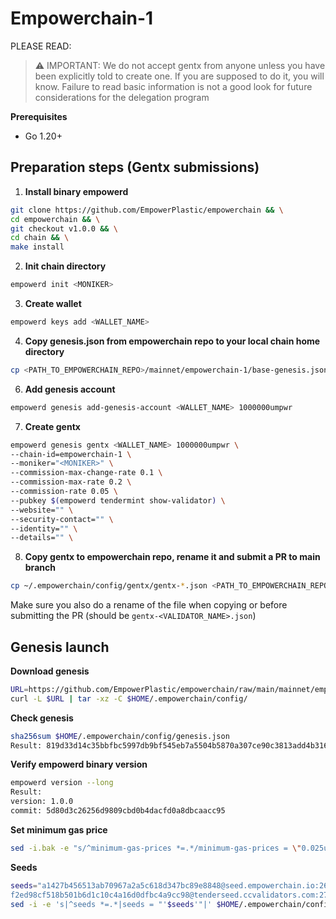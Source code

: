 # Empowerchain-1

PLEASE READ:
> ⚠️ IMPORTANT: We do not accept gentx from anyone unless you have been explicitly told to create one. If you are supposed to do it, you will know.
> Failure to read basic information is not a good look for future considerations for the delegation program

**Prerequisites**
- Go 1.20+

## Preparation steps (Gentx submissions)

1. **Install binary empowerd**
```bash
git clone https://github.com/EmpowerPlastic/empowerchain && \
cd empowerchain && \
git checkout v1.0.0 && \
cd chain && \
make install
```

2. **Init chain directory**
```bash
empowerd init <MONIKER>
```

3. **Create wallet**
```bash
empowerd keys add <WALLET_NAME>
```

4. **Copy genesis.json from empowerchain repo to your local chain home directory**
```bash
cp <PATH_TO_EMPOWERCHAIN_REPO>/mainnet/empowerchain-1/base-genesis.json ~/.empowerchain/config/genesis.json
```

6. **Add genesis account**
```bash
empowerd genesis add-genesis-account <WALLET_NAME> 1000000umpwr
```

7. **Create gentx**
```bash
empowerd genesis gentx <WALLET_NAME> 1000000umpwr \
--chain-id=empowerchain-1 \
--moniker="<MONIKER>" \
--commission-max-change-rate 0.1 \
--commission-max-rate 0.2 \
--commission-rate 0.05 \
--pubkey $(empowerd tendermint show-validator) \
--website="" \
--security-contact="" \
--identity="" \
--details="" \
```

8. **Copy gentx to empowerchain repo, __rename it__ and submit a PR to main branch**
```bash
cp ~/.empowerchain/config/gentx/gentx-*.json <PATH_TO_EMPOWERCHAIN_REPO>/mainnet/empowerchain-1/gentx/gentx-<VALIDATOR_NAME>.json
```
Make sure you also do a rename of the file when copying or before submitting the PR (should be `gentx-<VALIDATOR_NAME>.json`)

## Genesis launch

**Download genesis**
```bash
URL=https://github.com/EmpowerPlastic/empowerchain/raw/main/mainnet/empowerchain-1/genesis.tar.gz
curl -L $URL | tar -xz -C $HOME/.empowerchain/config/
```

**Check genesis**
```bash
sha256sum $HOME/.empowerchain/config/genesis.json
Result: 819d33d14c35bbfbc5997db9bf545eb7a5504b5870a307ce90c3813add4b316b
```

**Verify empowerd binary version**
```bash
empowerd version --long
Result:
version: 1.0.0
commit: 5d80d3c26256d9809cbd0b4dacfd0a8dbcaacc95
```

**Set minimum gas price**
```bash
sed -i.bak -e "s/^minimum-gas-prices *=.*/minimum-gas-prices = \"0.025umpwr\"/" $HOME/.empowerchain/config/app.toml
```

**Seeds**
```bash
seeds="a1427b456513ab70967a2a5c618d347bc89e8848@seed.empowerchain.io:26656,6740fa259552a628266a85de8c2a3dee7702b8f9@empower-mainnet-seed.itrocket.net:14656,e16668ddd526f4e114ebb6c4714f0c18c0add8f8@empower-seed.zenscape.one:26656,
f2ed98cf518b501b6d1c10c4a16d0dfbc4a9cc98@tenderseed.ccvalidators.com:27001"
sed -i -e 's|^seeds *=.*|seeds = "'$seeds'"|' $HOME/.empowerchain/config/config.toml
```